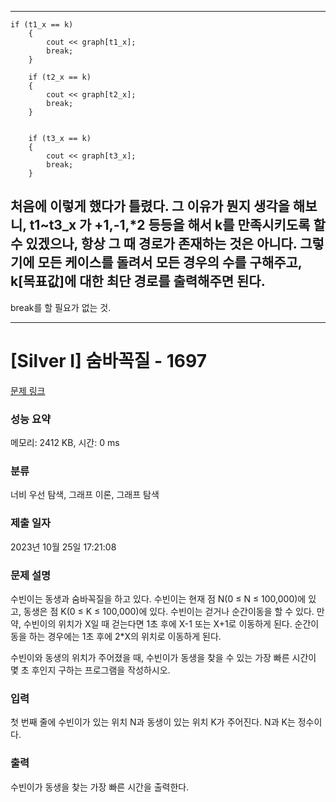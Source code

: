 *********

	if (t1_x == k)
		{
			cout << graph[t1_x];
			break;
		}

		if (t2_x == k)
		{
			cout << graph[t2_x];
			break;
		}


		if (t3_x == k)
		{
			cout << graph[t3_x];
			break;
		}


처음에 이렇게 했다가 틀렸다. 그 이유가 뭔지 생각을 해보니,
t1~t3_x 가 +1,-1,*2 등등을 해서 k를 만족시키도록 할 수 있겠으나, 항상 그 때 경로가 존재하는 것은 아니다.
그렇기에 모든 케이스를 돌려서 모든 경우의 수를 구해주고, k[목표값]에 대한 최단 경로를 출력해주면 된다.
-
break를 할 필요가 없는 것.

********

# [Silver I] 숨바꼭질 - 1697 

[문제 링크](https://www.acmicpc.net/problem/1697) 

### 성능 요약

메모리: 2412 KB, 시간: 0 ms

### 분류

너비 우선 탐색, 그래프 이론, 그래프 탐색

### 제출 일자

2023년 10월 25일 17:21:08

### 문제 설명

<p>수빈이는 동생과 숨바꼭질을 하고 있다. 수빈이는 현재 점 N(0 ≤ N ≤ 100,000)에 있고, 동생은 점 K(0 ≤ K ≤ 100,000)에 있다. 수빈이는 걷거나 순간이동을 할 수 있다. 만약, 수빈이의 위치가 X일 때 걷는다면 1초 후에 X-1 또는 X+1로 이동하게 된다. 순간이동을 하는 경우에는 1초 후에 2*X의 위치로 이동하게 된다.</p>

<p>수빈이와 동생의 위치가 주어졌을 때, 수빈이가 동생을 찾을 수 있는 가장 빠른 시간이 몇 초 후인지 구하는 프로그램을 작성하시오.</p>

### 입력 

 <p>첫 번째 줄에 수빈이가 있는 위치 N과 동생이 있는 위치 K가 주어진다. N과 K는 정수이다.</p>

### 출력 

 <p>수빈이가 동생을 찾는 가장 빠른 시간을 출력한다.</p>

